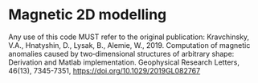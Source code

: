 # Magnetic 2D modelling
Any use of this code MUST refer to the original publication:
Kravchinsky, V.A., Hnatyshin, D., Lysak, B., Alemie, W., 2019. 
Computation of magnetic anomalies caused by two‐dimensional structures of arbitrary shape: Derivation and Matlab implementation. 
Geophysical Research Letters, 46(13), 7345-7351, https://doi.org/10.1029/2019GL082767
